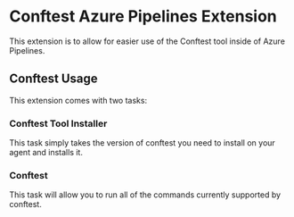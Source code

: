 # Conftest Azure Pipelines Extension

This extension is to allow for easier use of the Conftest tool inside of Azure Pipelines. 

## Conftest Usage

This extension comes with two tasks:

### Conftest Tool Installer

This task simply takes the version of conftest you need to install on your agent and installs it.

### Conftest

This task will allow you to run all of the commands currently supported by conftest.